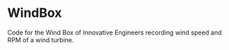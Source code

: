 # WindBox
Code for the Wind Box of Innovative Engineers recording wind speed and RPM of a wind turbine.
